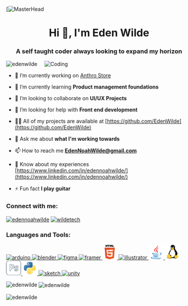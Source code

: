 [![MasterHead](https://i.pinimg.com/originals/16/03/fb/1603fb7077abb9093f4af305b4e5ce79.gif)
<h1 align="center">Hi 👋, I'm Eden Wilde</h1>
<h3 align="center">A self taught coder always looking to expand my horizon</h3>
<img align="right" alt="Coding" width="400" src="https://www.logo.wine/a/logo/Homebrew_(package_manager)/Homebrew_(package_manager)-Logo.wine.svg">

<p align="left"> <img src="https://komarev.com/ghpvc/?username=edenwilde&label=Profile%20views&color=0e75b6&style=flat" alt="edenwilde" /> </p>

- 🔭 I’m currently working on [Anthro Store](https://anthro-store.com)

- 🌱 I’m currently learning **Product management foundations**

- 👯 I’m looking to collaborate on **UI/UX Projects**

- 🤝 I’m looking for help with **Front end development**

- 👨‍💻 All of my projects are available at [https://github.com/EdenWilde](https://github.com/EdenWilde)

- 💬 Ask me about **what I'm working towards**

- 📫 How to reach me **EdenNoahWilde@gmail.com**

- 📄 Know about my experiences [https://www.linkedin.com/in/edennoahwilde/](https://www.linkedin.com/in/edennoahwilde/)

- ⚡ Fun fact **I play guitar**

<h3 align="left">Connect with me:</h3>
<p align="left">
<a href="https://linkedin.com/in/edennoahwilde" target="blank"><img align="center" src="https://raw.githubusercontent.com/rahuldkjain/github-profile-readme-generator/master/src/images/icons/Social/linked-in-alt.svg" alt="edennoahwilde" height="30" width="40" /></a>
<a href="https://www.youtube.com/c/wildetech" target="blank"><img align="center" src="https://raw.githubusercontent.com/rahuldkjain/github-profile-readme-generator/master/src/images/icons/Social/youtube.svg" alt="wildetech" height="30" width="40" /></a>
</p>

<h3 align="left">Languages and Tools:</h3>
<p align="left"> <a href="https://www.arduino.cc/" target="_blank" rel="noreferrer"> <img src="https://cdn.worldvectorlogo.com/logos/arduino-1.svg" alt="arduino" width="40" height="40"/> </a> <a href="https://www.blender.org/" target="_blank" rel="noreferrer"> <img src="https://download.blender.org/branding/community/blender_community_badge_white.svg" alt="blender" width="40" height="40"/> </a> <a href="https://www.figma.com/" target="_blank" rel="noreferrer"> <img src="https://www.vectorlogo.zone/logos/figma/figma-icon.svg" alt="figma" width="40" height="40"/> </a> <a href="https://www.framer.com/" target="_blank" rel="noreferrer"> <img src="https://www.vectorlogo.zone/logos/framer/framer-icon.svg" alt="framer" width="40" height="40"/> </a> <a href="https://www.w3.org/html/" target="_blank" rel="noreferrer"> <img src="https://raw.githubusercontent.com/devicons/devicon/master/icons/html5/html5-original-wordmark.svg" alt="html5" width="40" height="40"/> </a> <a href="https://www.adobe.com/in/products/illustrator.html" target="_blank" rel="noreferrer"> <img src="https://www.vectorlogo.zone/logos/adobe_illustrator/adobe_illustrator-icon.svg" alt="illustrator" width="40" height="40"/> </a> <a href="https://www.java.com" target="_blank" rel="noreferrer"> <img src="https://raw.githubusercontent.com/devicons/devicon/master/icons/java/java-original.svg" alt="java" width="40" height="40"/> </a> <a href="https://www.linux.org/" target="_blank" rel="noreferrer"> <img src="https://raw.githubusercontent.com/devicons/devicon/master/icons/linux/linux-original.svg" alt="linux" width="40" height="40"/> </a> <a href="https://www.photoshop.com/en" target="_blank" rel="noreferrer"> <img src="https://raw.githubusercontent.com/devicons/devicon/master/icons/photoshop/photoshop-line.svg" alt="photoshop" width="40" height="40"/> </a> <a href="https://www.python.org" target="_blank" rel="noreferrer"> <img src="https://raw.githubusercontent.com/devicons/devicon/master/icons/python/python-original.svg" alt="python" width="40" height="40"/> </a> <a href="https://www.sketch.com/" target="_blank" rel="noreferrer"> <img src="https://www.vectorlogo.zone/logos/sketchapp/sketchapp-icon.svg" alt="sketch" width="40" height="40"/> </a> <a href="https://unity.com/" target="_blank" rel="noreferrer"> <img src="https://www.vectorlogo.zone/logos/unity3d/unity3d-icon.svg" alt="unity" width="40" height="40"/> </a> </p>

<p><img align="left" src="https://github-readme-stats.vercel.app/api/top-langs?username=edenwilde&show_icons=true&locale=en&layout=compact" alt="edenwilde" /></p>

<p>&nbsp;<img align="center" src="https://github-readme-stats.vercel.app/api?username=edenwilde&show_icons=true&locale=en" alt="edenwilde" /></p>

<p><img align="center" src="https://github-readme-streak-stats.herokuapp.com/?user=edenwilde&" alt="edenwilde" /></p>
